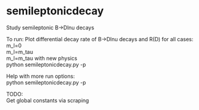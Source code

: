 # semileptonicdecay
Study semileptonic B->Dlnu decays

To run:
Plot differential decay rate of B->Dlnu decays and R(D) for all cases:<br />
m_l=0<br />
m_l=m_tau<br />
m_l=m_tau with new physics<br />
python semileptonicdecay.py -p <br />

Help with more run options:<br />
python semileptonicdecay.py -p <br />

TODO:<br />
Get global constants via scraping<br />
